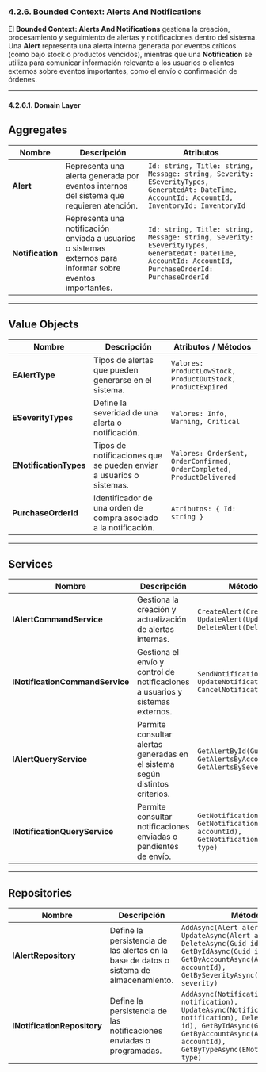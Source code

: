 ﻿### 4.2.6. Bounded Context: Alerts And Notifications ###


El **Bounded Context: Alerts And Notifications** gestiona la creación, procesamiento y seguimiento de alertas y notificaciones dentro del sistema.  
Una **Alert** representa una alerta interna generada por eventos críticos (como bajo stock o productos vencidos), mientras que una **Notification** se utiliza para comunicar información relevante a los usuarios o clientes externos sobre eventos importantes, como el envío o confirmación de órdenes.

---

#### 4.2.6.1. Domain Layer ####

## Aggregates

| Nombre           | Descripción                                                                                                 | Atributos                                                                                                                                             |
|------------------|-------------------------------------------------------------------------------------------------------------|-------------------------------------------------------------------------------------------------------------------------------------------------------|
| **Alert**        | Representa una alerta generada por eventos internos del sistema que requieren atención.                     | `Id: string, Title: string, Message: string, Severity: ESeverityTypes, GeneratedAt: DateTime, AccountId: AccountId, InventoryId: InventoryId`         |
| **Notification** | Representa una notificación enviada a usuarios o sistemas externos para informar sobre eventos importantes. | `Id: string, Title: string, Message: string, Severity: ESeverityTypes, GeneratedAt: DateTime, AccountId: AccountId, PurchaseOrderId: PurchaseOrderId` |

---

## Value Objects

| Nombre                 | Descripción                                                         | Atributos / Métodos                                                    |
|------------------------|---------------------------------------------------------------------|------------------------------------------------------------------------|
| **EAlertType**         | Tipos de alertas que pueden generarse en el sistema.                | `Valores: ProductLowStock, ProductOutStock, ProductExpired`            |
| **ESeverityTypes**     | Define la severidad de una alerta o notificación.                   | `Valores: Info, Warning, Critical`                                     |
| **ENotificationTypes** | Tipos de notificaciones que se pueden enviar a usuarios o sistemas. | `Valores: OrderSent, OrderConfirmed, OrderCompleted, ProductDelivered` |
| **PurchaseOrderId**    | Identificador de una orden de compra asociado a la notificación.    | `Atributos: { Id: string }`                                            |

---

## Services

| Nombre                          | Descripción                                                                   | Métodos (Commands / Queries)                                                                                                              |
|---------------------------------|-------------------------------------------------------------------------------|-------------------------------------------------------------------------------------------------------------------------------------------|
| **IAlertCommandService**        | Gestiona la creación y actualización de alertas internas.                     | `CreateAlert(CreateAlertCommand), UpdateAlert(UpdateAlertCommand), DeleteAlert(DeleteAlertCommand)`                                       |
| **INotificationCommandService** | Gestiona el envío y control de notificaciones a usuarios y sistemas externos. | `SendNotification(SendNotificationCommand), UpdateNotification(UpdateNotificationCommand), CancelNotification(CancelNotificationCommand)` |
| **IAlertQueryService**          | Permite consultar alertas generadas en el sistema según distintos criterios.  | `GetAlertById(Guid id), GetAlertsByAccount(AccountId accountId), GetAlertsBySeverity(ESeverityTypes severity)`                            |
| **INotificationQueryService**   | Permite consultar notificaciones enviadas o pendientes de envío.              | `GetNotificationById(Guid id), GetNotificationsByAccount(AccountId accountId), GetNotificationsByType(ENotificationTypes type)`           |

---

## Repositories

| Nombre                      | Descripción                                                                            | Métodos                                                                                                                                                                                                     |
|-----------------------------|----------------------------------------------------------------------------------------|-------------------------------------------------------------------------------------------------------------------------------------------------------------------------------------------------------------|
| **IAlertRepository**        | Define la persistencia de las alertas en la base de datos o sistema de almacenamiento. | `AddAsync(Alert alert), UpdateAsync(Alert alert), DeleteAsync(Guid id), GetByIdAsync(Guid id), GetByAccountAsync(AccountId accountId), GetBySeverityAsync(ESeverityTypes severity)`                         |
| **INotificationRepository** | Define la persistencia de las notificaciones enviadas o programadas.                   | `AddAsync(Notification notification), UpdateAsync(Notification notification), DeleteAsync(Guid id), GetByIdAsync(Guid id), GetByAccountAsync(AccountId accountId), GetByTypeAsync(ENotificationTypes type)` |

